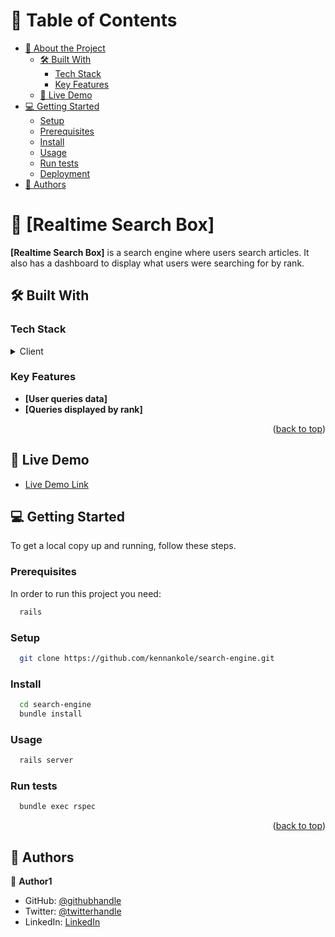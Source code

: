 # 📗 Table of Contents

- [📖 About the Project](#about-project)
  - [🛠 Built With](#built-with)
    - [Tech Stack](#tech-stack)
    - [Key Features](#key-features)
  - [🚀 Live Demo](#live-demo)
- [💻 Getting Started](#getting-started)
  - [Setup](#setup)
  - [Prerequisites](#prerequisites)
  - [Install](#install)
  - [Usage](#usage)
  - [Run tests](#run-tests)
  - [Deployment](#triangular_flag_on_post-deployment)
- [👥 Authors](#authors)



# 📖 [Realtime Search Box] <a name="about-project"></a>

**[Realtime Search Box]** is a search engine where users search articles.
It also has a dashboard to display what users were searching for by rank. 

## 🛠 Built With <a name="built-with"></a>

### Tech Stack <a name="tech-stack"></a>

<details>
  <summary>Client</summary>
  <ul>
    <li><a href="https://developer.mozilla.org/en-US/docs/Web/JavaScript/">JavaScript.js</a></li>
  </ul>
  <summary>Server</summary>
  <ul>
    <li><a href="https://rubyonrails.org/">Ruby on Rails</a></li>
  </ul>
  
</details>

<!-- Features -->

### Key Features <a name="key-features"></a>

- **[User queries data]**
- **[Queries displayed by rank]**

<p align="right">(<a href="#readme-top">back to top</a>)</p>

<!-- LIVE DEMO -->

## 🚀 Live Demo <a name="live-demo"></a>

- [Live Demo Link](https://search-engine-41kk.onrender.com/)

<!-- GETTING STARTED -->

## 💻 Getting Started <a name="getting-started"></a>

To get a local copy up and running, follow these steps.

### Prerequisites

In order to run this project you need:
```sh
  rails
```

### Setup

```sh
  git clone https://github.com/kennankole/search-engine.git
```

### Install

```sh
  cd search-engine
  bundle install
```

### Usage

```sh
  rails server
```

### Run tests

```sh
  bundle exec rspec
```

<p align="right">(<a href="#readme-top">back to top</a>)</p>

<!-- AUTHORS -->

## 👥 Authors <a name="authors"></a>


👤 **Author1**

- GitHub: [@githubhandle](https://github.com/githubhandle)
- Twitter: [@twitterhandle](https://twitter.com/obwombe_kennedy)
- LinkedIn: [LinkedIn](https://www.linkedin.com/in/kennedyomondi/)